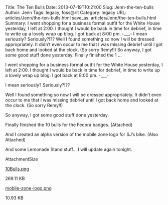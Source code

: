 Title: The Ten Bulls
Date: 2013-07-19T10:21:00
Slug: Jenn-the-ten-bulls
Author: Jenn
Tags: legacy, foss@rit
Category: legacy
URL: articles/Jenn/the-ten-bulls.html
save_as: articles/Jenn/the-ten-bulls.html
Summary: I went shopping for a business formal outfit for the White House yesterday, I left at 2:00. I thought I would be back in time for debrief, in time to write up a lovely wrap up blog. I got back at 8:00 pm. -___-  I mean seriously? Seriously?!??  Well I found something so now I will be dressed appropriately. It didn’t even occur to me that I was missing debrief until I got back home and looked at the clock. (So sorry Remy!!)  So anyway, I got some good stuff done yesterday.  Finally finished the 1 ... 

I went shopping for a business formal outfit for the White House yesterday, I
left at 2:00. I thought I would be back in time for debrief, in time to write
up a lovely wrap up blog. I got back at 8:00 pm. -___-

I mean seriously? Seriously?!??

Well I found something so now I will be dressed appropriately. It didn’t even
occur to me that I was missing debrief until I got back home and looked at the
clock. (So sorry Remy!!)

So anyway, I got some good stuff done yesterday.

Finally finished the 10 bulls for the Fedora badges. (Attached)

And I created an alpha version of the mobile zone logo for SJ’s bike. (Also
Attached)

And some Lemonade Stand stuff… I will update again tonight.

AttachmentSize

[10Bulls.png](http://foss.rit.edu/files/10Bulls.png)

269.11 KB

[mobile-zone-logo.png](http://foss.rit.edu/files/mobile-zone-logo.png)

10.93 KB

